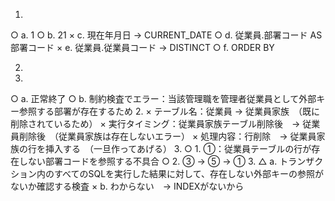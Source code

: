 1.
○  a. 1
○  b. 21
×  c. 現在年月日 -> CURRENT_DATE
○  d. 従業員.部署コード AS 部署コード
×  e. 従業員.従業員コード -> DISTINCT
○  f. ORDER BY

2.
  1.
○    a. 正常終了
○    b. 制約検査でエラー：当該管理職を管理者従業員として外部キー参照する部署が存在するため
  2.
×    テーブル名：従業員 -> 従業員家族　（既に削除されているため）
×    実行タイミング：従業員家族テーブル削除後　-> 従業員削除後　（従業員家族は存在しないエラー）
×    処理内容：行削除　-> 従業員家族の行を挿入する　（一旦作ってあげる）
  3.
○    1. ①：従業員テーブルの行が存在しない部署コードを参照する不具合
○    2. ③ → ⑤ → ①
    3.
△      a. トランザクション内のすべてのSQLを実行した結果に対して、存在しない外部キーの参照がないか確認する検査
×      b. わからない　-> INDEXがないから